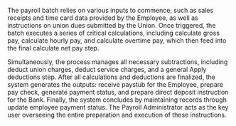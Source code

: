 The payroll batch relies on various inputs to commence, such as sales receipts and time card data provided by the Employee, as well as instructions on union dues submitted by the Union. Once triggered, the batch executes a series of critical calculations, including calculate gross pay, calculate hourly pay, and calculate overtime pay, which then feed into the final calculate net pay step.

Simultaneously, the process manages all necessary subtractions, including deduct union charges, deduct service charges, and a general Apply deductions step. After all calculations and deductions are finalized, the system generates the outputs: receive paystub for the Employee, prepare pay check, generate payment status, and prepare direct deposit instruction for the Bank. Finally, the system concludes by maintaining records through update employee payment status. The Payroll Administrator acts as the key user overseeing the entire preparation and execution of these instructions.
